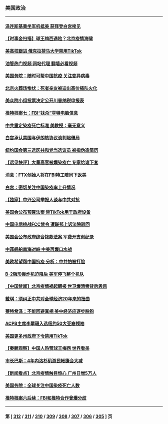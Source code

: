### 美国政治
---
#### [泽连斯基乘坐军机抵美 获拜登白宫接见](../../pages/ncid1078159/n13889215.md?12220445) 
#### [【时事金扫描】球王梅西遇险？北京疫情海啸](../../pages/ncid1078159/n13889118.md?12220445) 
#### [美高校跟进 俄克拉荷马大学禁用TikTok](../../pages/ncid1078159/n13889148.md?12220445) 
#### [油管热门视频 网站代理 翻墙必看视频](http://138.2.39.72:81/youtube.html?epic-marker?12220445)
#### [美国务院：随时可帮中国抗疫 关注变异病毒](../../pages/ncid1078159/n13889183.md?12220445) 
#### [北京火葬场惨状：死者亲友被迫出高价插队火化](../../pages/ncid1078159/n13889069.md?12220445) 
#### [美众院小组投票决定公开川普纳税申报表](../../pages/ncid1078159/n13888907.md?12220445) 
#### [推特档案七：FBI“抹杀”亨特电脑信息](../../pages/ncid1078159/n13888824.md?12220445) 
#### [中共重定染疫死亡标准 美教授：毫无意义](../../pages/ncid1078159/n13888721.md?12220445) 
#### [白宫承认美国与伊朗核协议谈判陷僵局](../../pages/ncid1078159/n13888676.md?12220445) 
#### [纽约国会第三选区共和党当选议员 被指伪造简历](../../pages/ncid1078159/n13888754.md?12220445) 
#### [【远见快评】大量高官被爆染疫亡 专家给谁下套](../../pages/ncid1078159/n13888558.md?12220445) 
#### [消息：FTX创始人将在FBI特工陪同下返美](../../pages/ncid1078159/n13888648.md?12220445) 
#### [白宫：密切关注中国染疫率上升情况](../../pages/ncid1078159/n13888511.md?12220445) 
#### [【独家】中兴公司举报人谈与中共对抗](../../pages/ncid1078159/n13888499.md?12220445) 
#### [美国会公布预算法案 禁TikTok用于政府设备](../../pages/ncid1078159/n13888456.md?12220445) 
#### [中国电信挑战FCC禁令 遭联邦上诉法院驳回](../../pages/ncid1078159/n13888488.md?12220445) 
#### [美国会公布政府综合拨款法案 军费开支创纪录](../../pages/ncid1078159/n13888424.md?12220445) 
#### [中菲舰船南海对峙 中美再爆口水战](../../pages/ncid1078159/n13888425.md?12220445) 
#### [美欧希望帮中国抗疫 分析：中共怕被打脸](../../pages/ncid1078159/n13888404.md?12220445) 
#### [B-2隐形轰炸机迫降后 美军停飞整个机队](../../pages/ncid1078159/n13888113.md?12220445) 
#### [【中国禁闻】北京疫情祸起瞒报 世卫爆清零背后恩怨](../../pages/ncid1078159/n13887848.md?12220445) 
#### [戴琪：须纠正中共对全球经济20年来的扭曲](../../pages/ncid1078159/n13888095.md?12220445) 
#### [莱特希泽：不能回避真相 美中经济应逐步脱钩](../../pages/ncid1078159/n13887856.md?12220445) 
#### [ACPB主席李翠珊入选纽约50大亚裔领袖](../../pages/ncid1078159/n13888039.md?12220445) 
#### [美国更多州政府下令禁用TikTok](../../pages/ncid1078159/n13887907.md?12220445) 
#### [【秦鹏观察】中国人热赞球王梅西 世界看呆](../../pages/ncid1078159/n13887853.md?12220445) 
#### [市长巴斯：4年内洛杉矶游民帐篷会大减](../../pages/ncid1078159/n13887909.md?12220445) 
#### [【新闻看点】北京疫情触目惊心 广州日增5万人](../../pages/ncid1078159/n13887857.md?12220445) 
#### [美国务院：全球关注中国染疫死亡人数](../../pages/ncid1078159/n13887864.md?12220445) 
#### [推特档案六后续：FBI和推特合作曾爆分歧](../../pages/ncid1078159/n13887792.md?12220445) 

---
#### 第 [ [312](./312.md?12220445) / [311](./311.md?12220445) / [310](./310.md?12220445) / [309](./309.md?12220445) / [308](./308.md?12220445) / [307](./307.md?12220445) / [306](./306.md?12220445) / [305](./305.md?12220445) ] 页
